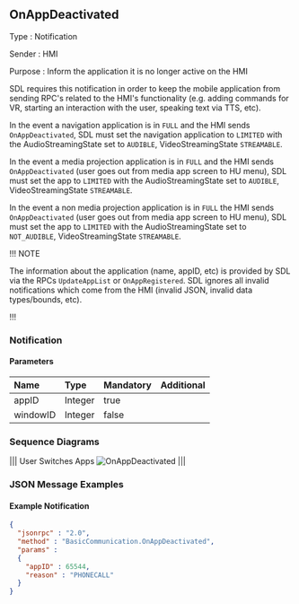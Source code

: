 ## OnAppDeactivated

Type
: Notification

Sender
: HMI

Purpose
: Inform the application it is no longer active on the HMI

SDL requires this notification in order to keep the mobile application from sending RPC's related to the HMI's functionality (e.g. adding commands for VR, starting an interaction with the user, speaking text via TTS, etc).


In the event a navigation application is in `FULL` and the HMI sends `OnAppDeactivated`, SDL must set the navigation application to `LIMITED` with the AudioStreamingState set to `AUDIBLE`, VideoStreamingState `STREAMABLE`.

In the event a media projection application is in `FULL` and the HMI sends `OnAppDeactivated` (user goes out from media app screen to HU menu), SDL must set the app to `LIMITED` with the AudioStreamingState set to `AUDIBLE`, VideoStreamingState `STREAMABLE`.  

In the event a non media projection application is in `FULL`  the HMI sends `OnAppDeactivated` (user goes out from media app screen to HU menu), SDL must set the app to `LIMITED` with the AudioStreamingState set to `NOT_AUDIBLE`, VideoStreamingState `STREAMABLE`.

!!! NOTE

The information about the application (name, appID, etc) is provided by SDL via the RPCs `UpdateAppList` or `OnAppRegistered`. SDL ignores all invalid notifications which come from the HMI (invalid JSON, invalid data types/bounds, etc).

!!!

### Notification

#### Parameters

|Name|Type|Mandatory|Additional|
|:---|:---|:--------|:---------|
|appID|Integer|true||
|windowID|Integer|false||

### Sequence Diagrams
|||
User Switches Apps
![OnAppDeactivated](./assets/OnAppDeactivated.png)
|||

### JSON Message Examples

#### Example Notification
```json
{
  "jsonrpc" : "2.0",
  "method" : "BasicCommunication.OnAppDeactivated",
  "params" :
  {
    "appID" : 65544,
    "reason" : "PHONECALL"
  }
}
```
